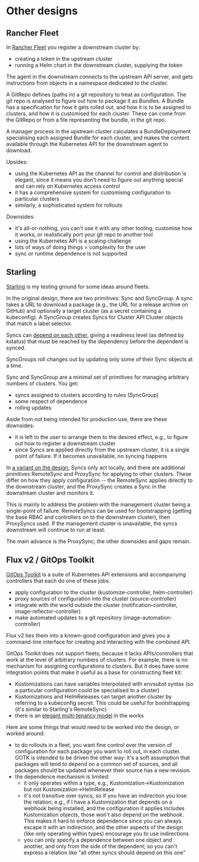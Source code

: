 <!-- -*- fill-column: 100 -*- -->
# Other designs

## Rancher Fleet

In [Rancher Fleet][rancher-fleet] you register a downstream cluster by:

 - creating a token in the upstream cluster
 - running a Helm chart in the downstream cluster, supplying the token

The agent in the downstream connects to the upstream API server, and gets instructions from objects
in a namespace dedicated to the cluster.

A GitRepo defines (paths in) a git repository to treat as configuration. The git repo is analysed to
figure out how to package it as Bundles. A Bundle has a specification for how it gets rolled out,
and how it is to be assigned to clusters, and how it is customised for each cluster. These can come
from the GitRepo or from a file representing the bundle, in the git repo.

A manager process in the upstream cluster calculates a BundleDeployment specialising each assigned
Bundle for each cluster, and makes the content available through the Kubernetes API for the
downstream agent to download.

Upsides:

 - using the Kubernetes API as the channel for control and distribution is elegant, since it means
   you don't need to figure out anything special and can rely on Kubernetes access control
 - it has a comprehensive system for customising configuration to particular clusters
 - similarly, a sophisticated system for rollouts

Downsides:

 - it's all-or-nothing, you can't use it with any other tooling, customise how it works, or
   realistically port your git repo to another tool
 - using the Kubernetes API is a scaling challenge
 - lots of ways of doing things = complexity for the user
 - sync or runtime dependence is not supported

## Starling

[Starling][starling] is my testing ground for some ideas around fleets.

In the original design, there are two primitives: Sync and SyncGroup. A sync takes a URL to download
a package (e.g., the URL for a release archive on GitHub) and optionally a target cluster (as a
secret containing a kubeconfig). A SyncGroup creates Syncs for Cluster API Cluster objects that
match a label selector.

Syncs can [depend on each other][starling-deps], giving a readiness level (as defined by kstatus)
that must be reached by the dependency before the dependent is synced.

SyncGroups roll changes out by updating only some of their Sync objects at a time.

Sync and SyncGroup are a minimal set of primitives for managing arbitrary numbers of clusters. You
get:

 - syncs assigned to clusters according to rules (SyncGroup)
 - some respect of dependence
 - rolling updates

Aside from not being intended for production use, there are these downsides:

 - it is left to the user to arrange them to the desired effect, e.g., to figure out how to register
   a downstream cluster
 - since Syncs are applied directly from the upstream cluster, it is a single point of failure. If
   it becomes unavailable, no syncing happens

In [a variant on the design][starling-alt], Syncs only act locally, and there are additional
primitives RemoteSync and ProxySync for applying to other clusters. These differ on how they apply
configuration -- the RemoteSync applies directly to the downstream cluster, and the ProxySync
creates a Sync in the downstream cluster and monitors it.

This is mainly to address the problem with the management cluster being a single-point of
failure. RemoteSyncs can be used for bootstrapping (getting the base RBAC and controllers on to the
downstream cluster), then ProxySyncs used. If the management cluster is unavailable, the syncs
downstream will continue to run at least.

The main advance is the ProxySync; the other downsides and gaps remain.

## Flux v2 / GitOps Toolkit

[GitOps Toolkit][gotk] is a suite of Kubernetes API extensions and accompanying controllers that
each do one of these jobs:

 - apply configuration to the cluster (kustomize-controller, helm-controller)
 - proxy sources of configuration into the cluster (source-controller)
 - integrate with the world outside the cluster (notification-controller,
   image-reflector-controller)
 - make automated updates to a git repository (image-automation-controller)

Flux v2 ties them into a known-good configuration and gives you a command-line interface for
creating and interacting with the combined API.

GitOps Toolkit does not support fleets, because it lacks APIs/controllers that work at the level of
arbitrary numbers of clusters. For example, there is no mechanism for assigning configurations to
clusters. But it does have some integration points that make it useful as a base for constructing
fleet kit:

 - Kustomizations can have variables interpolated with envsubst syntax (so a particular
   configuration could be specialised to a cluster)
 - Kustomizations and HelmReleases can target another cluster by referring to a kubeconfig
   secret. This could be useful for bootstrapping (it's similar to Starling's RemoteSync)
 - there is an [elegant multi-tenancy model][gotk-tenancy] in the works

Here are some things that would need to be worked into the design, or worked around:

 - to do rollouts in a fleet, you want fine control over the version of configuration for each
   package you want to roll out, in each cluster. GOTK is intended to be driven the other way: it's
   a soft assumption that packages will tend to depend on a common set of sources, and all packages
   should be updated whenever their source has a new revision.
 - the dependence mechanism is limited:
   - it only operates within a type, e.g., Kustomization->Kustomization but not
     Kustomization->HelmRelease
   - it's not transitive over syncs, so if you have an indirection you lose the relation; e.g., if I
     have a Kustomization that depends on a webhook being installed, and the configuration it
     applies includes Kustomization objects, those won't also depend on the webhook. This makes it
     hard to enforce dependence since you can always escape it with an indirection, and the other
     aspects of the design (like only operating within types) encourage you to use indirections
   - you can only specify a dependence between one object and another, and only from the side of the
     dependent; so you can't express a relation like "all other syncs should depend on this one"


[starling]: https://github.com/squaremo/starling
[starling-deps]: https://github.com/squaremo/starling/blob/main/docs/rfc/0002-dependencies.md
[starling-alt]: https://github.com/squaremo/starling/blob/all-the-syncs/docs/rfc/0000-sync-primitives.md
[rancher-fleet]: https://fleet.rancher.io/
[gotk]: https://toolkit.fluxcd.io/components/
[gotk-tenancy]: https://github.com/fluxcd/flux2/pull/582
